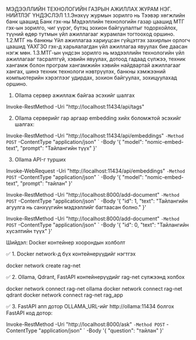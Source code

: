 МЭДЭЭЛЛИЙН ТЕХНОЛОГИЙН ГАЗРЫН АЖИЛЛАХ ЖУРАМ НЭГ. НИЙТЛЭГ ҮНДЭСЛЭЛ 1.1.Энэхүү журмын зорилго нь Тээвэр хөгжлийн банк цаашид Банк гэх-ны  Мэдээллийн технологийн газар цаашид МТГ гэх-ын зорилго, чиг үүрэг, бүтэц зохион байгуулалтыг тодорхойлох, түүний өдөр тутмын үйл ажиллагааг журамлан тогтооход оршино. 1.2.МТГ нь банкны Үйл ажиллагаа хариуцсан гүйцэтгэх захирлын орлогч цаашид ҮАХГЗО гэх-д харьяалагдан үйл ажиллагаа явуулах бие даасан нэгж мөн. 1.3.МТГ-ын үндсэн зорилго нь мэдээллийн технологийн үйл ажиллагааг тасралтгүй, хэвийн явуулах, дотоод гадаад сүлжээ, техник хангамж болон програм хангамжийн хэвийн найдвартай ажиллагааг хангах, шинэ техник технологи нэвтрүүлэх, банкны хэмжээний компьютерийн хэрэглээг удирдах, зохион байгуулах, зохицуулахад оршино.


1. Ollama сервер ажиллаж байгаа эсэхийг шалгах
 
Invoke-RestMethod -Uri "http://localhost:11434/api/tags"
 
2. Ollama серверийг гар аргаар embedding хийх боломжтой эсэхийг шалгах:

Invoke-RestMethod -Uri "http://localhost:11434/api/embeddings" `
  -Method POST `
  -ContentType "application/json" `
  -Body '{ "model": "nomic-embed-text", "prompt": "Тайлангийн түүх" }'


3. Ollama API-г турших


Invoke-WebRequest -Uri "http://localhost:11434/api/embeddings" `
  -Method POST `
  -ContentType "application/json" `
  -Body '{ "model": "nomic-embed-text", "prompt": "тайлан" }'





Invoke-RestMethod -Uri "http://localhost:8000/add-document" `
  -Method POST `
  -ContentType "application/json" `
  -Body '{ "id": 1, "text": "Тайлангийн агуулга нь санхүүгийн мэдээллийг багтаасан болно." }'


Invoke-RestMethod -Uri "http://localhost:8000/add-document" `
  -Method POST `
  -ContentType "application/json" `
  -Body '{ "id": 0, "text": "Тайлангийн хүсэлтийн түүх" }'


Шийдэл: Docker контейнер хоорондын холболт

✅ 1. Docker network-д бүх контейнерүүдийг нэгтгэх

docker network create rag-net


✅ 2. Ollama, Qdrant, FastAPI контейнерүүдийг rag-net сүлжээнд холбох

docker network connect rag-net ollama
docker network connect rag-net qdrant
docker network connect rag-net rag_app


✅ 3. FastAPI апп дотор OLLAMA_URL-ийг http://ollama:11434 болгох
FastAPI код дотор:



Invoke-RestMethod -Uri "http://localhost:8000/ask" `
  -Method POST `
  -ContentType "application/json" `
  -Body '{ "question": "тайлан" }'


